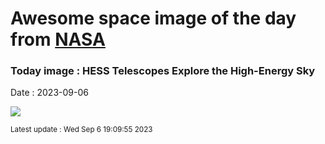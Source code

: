 
# Awesome space image of the day from [NASA](https://api.nasa.gov/)

### Today image : HESS Telescopes Explore the High-Energy Sky
Date : 2023-09-06

![](https://www.youtube.com/embed/QmCFdFGNwmo?si=Sp8Y5IS2-pWVLPn0?rel=0)

<small>Latest update : Wed Sep  6 19:09:55 2023</small>
        